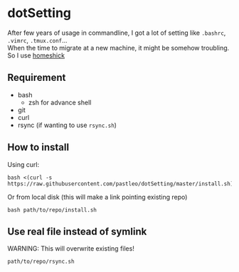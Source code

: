 dotSetting
==========

After few years of usage in commandline, I got a lot of setting like `.bashrc`, `.vimrc`, `.tmux.conf`...  
When the time to migrate at a new machine, it might be somehow troubling. So I use [homeshick](https://github.com/andsens/homeshick)

## Requirement

 * bash
   * zsh for advance shell
 * git
 * curl
 * rsync (if wanting to use `rsync.sh`)

## How to install

Using curl:

```
bash <(curl -s https://raw.githubusercontent.com/pastleo/dotSetting/master/install.sh)
```

Or from local disk (this will make a link pointing existing repo)

```
bash path/to/repo/install.sh
```

## Use real file instead of symlink

WARNING: This will overwrite existing files!

```
path/to/repo/rsync.sh
```
